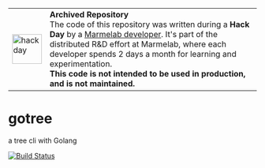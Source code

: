 <table>
        <tr>
            <td><img width="60" src="https://cdnjs.cloudflare.com/ajax/libs/octicons/8.5.0/svg/beaker.svg" alt="hackday" /></td>
            <td><strong>Archived Repository</strong><br />
                    The code of this repository was written during a <strong>Hack Day</strong> by a <a href="https://marmelab.com/en/jobs">Marmelab developer</a>. It's part of the distributed R&D effort at Marmelab, where each developer spends 2 days a month for learning and experimentation.<br />
	    <strong>This code is not intended to be used in production, and is not maintained.</strong>
	    </td>
        </tr>
</table>


gotree
=========

a tree cli with Golang

[![Build Status](https://travis-ci.org/marmelab/gotree.svg?branch=travis)](https://travis-ci.org/marmelab/gotree)
